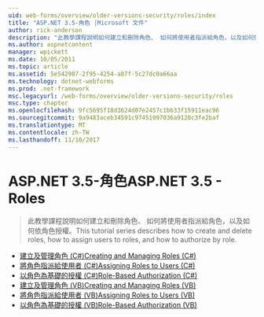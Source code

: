 ```yaml
---
uid: web-forms/overview/older-versions-security/roles/index
title: "ASP.NET 3.5-角色 |Microsoft 文件"
author: rick-anderson
description: "此教學課程說明如何建立和刪除角色、 如何將使用者指派給角色，以及如何依角色授權。"
ms.author: aspnetcontent
manager: wpickett
ms.date: 10/05/2011
ms.topic: article
ms.assetid: 5e542987-2f95-4254-a87f-5c27dc0a66aa
ms.technology: dotnet-webforms
ms.prod: .net-framework
msc.legacyurl: /web-forms/overview/older-versions-security/roles
msc.type: chapter
ms.openlocfilehash: 9fc5695f18d3624d07e2457c1bb33f15911eac96
ms.sourcegitcommit: 9a9483aceb34591c97451997036a9120c3fe2baf
ms.translationtype: MT
ms.contentlocale: zh-TW
ms.lasthandoff: 11/10/2017
---
```

<a name="aspnet-35---roles"></a><span data-ttu-id="a0f47-103">ASP.NET 3.5-角色</span><span class="sxs-lookup"><span data-stu-id="a0f47-103">ASP.NET 3.5 - Roles</span></span>
====================
> <span data-ttu-id="a0f47-104">此教學課程說明如何建立和刪除角色、 如何將使用者指派給角色，以及如何依角色授權。</span><span class="sxs-lookup"><span data-stu-id="a0f47-104">This tutorial series describes how to create and delete roles, how to assign users to roles, and how to authorize by role.</span></span>


- [<span data-ttu-id="a0f47-105">建立及管理角色 (C#)</span><span class="sxs-lookup"><span data-stu-id="a0f47-105">Creating and Managing Roles (C#)</span></span>](creating-and-managing-roles-cs.md)
- [<span data-ttu-id="a0f47-106">將角色指派給使用者 (C#)</span><span class="sxs-lookup"><span data-stu-id="a0f47-106">Assigning Roles to Users (C#)</span></span>](assigning-roles-to-users-cs.md)
- [<span data-ttu-id="a0f47-107">以角色為基礎的授權 (C#)</span><span class="sxs-lookup"><span data-stu-id="a0f47-107">Role-Based Authorization (C#)</span></span>](role-based-authorization-cs.md)
- [<span data-ttu-id="a0f47-108">建立及管理角色 (VB)</span><span class="sxs-lookup"><span data-stu-id="a0f47-108">Creating and Managing Roles (VB)</span></span>](creating-and-managing-roles-vb.md)
- [<span data-ttu-id="a0f47-109">將角色指派給使用者 (VB)</span><span class="sxs-lookup"><span data-stu-id="a0f47-109">Assigning Roles to Users (VB)</span></span>](assigning-roles-to-users-vb.md)
- [<span data-ttu-id="a0f47-110">以角色為基礎的授權 (VB)</span><span class="sxs-lookup"><span data-stu-id="a0f47-110">Role-Based Authorization (VB)</span></span>](role-based-authorization-vb.md)
